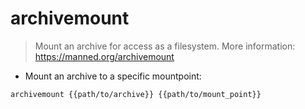 # archivemount

> Mount an archive for access as a filesystem.
> More information: <https://manned.org/archivemount>

- Mount an archive to a specific mountpoint:

`archivemount {{path/to/archive}} {{path/to/mount_point}}`
